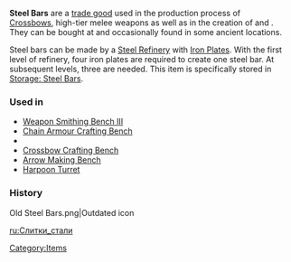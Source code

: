 **Steel Bars** are a [trade good](Trade_Goods.md "wikilink") used in the
production process of [Crossbows](Crossbows.md "wikilink"), high-tier melee
weapons as well as in the creation of [](Chain_Armour_Crafting_Bench.md) and [](Chainmail_Sheet.md). They can be bought at [](Trade_Goods_Trader.md) and occasionally found in some
ancient locations.

Steel bars can be made by a [Steel Refinery](Steel_Refinery.md "wikilink")
with [Iron Plates](Iron_Plate.md "wikilink"). With the first level of
refinery, four iron plates are required to create one steel bar. At
subsequent levels, three are needed. This item is specifically stored in
[Storage: Steel Bars](Storage:_Steel_Bars "wikilink").

### Used in

- [Weapon Smithing Bench III](Weapon_Smithing_Bench.md "wikilink")
- [Chain Armour Crafting Bench](Chain_Armour_Crafting_Bench.md "wikilink")
- [](Chainmail_Sheet_Fabrication_Bench.md)
- [Crossbow Crafting Bench](Crossbow_Crafting_Bench.md "wikilink")
- [Arrow Making Bench](Arrow_Making_Bench.md "wikilink")
- [Harpoon Turret](Harpoon_Turret.md "wikilink")

### History

Old Steel Bars.png\|Outdated icon

[ru:Слитки_стали](ru:Слитки_стали "wikilink")

[Category:Items](Category:Items "wikilink")